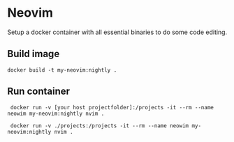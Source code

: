 # Neovim

Setup a docker container with all essential binaries to do some code editing.


## Build image

    docker build -t my-neovim:nightly .

## Run container

     docker run -v [your host projectfolder]:/projects -it --rm --name neowim my-neovim:nightly nvim .

     docker run -v ./projects:/projects -it --rm --name neowim my-neovim:nightly nvim .
